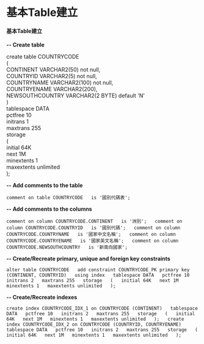 # 基本Table建立

#### 基本Table建立

**-- Create table**

create table COUNTRYCODE  
\(  
CONTINENT VARCHAR2\(50\) not null,  
COUNTRYID VARCHAR2\(5\) not null,  
COUNTRYNAME VARCHAR2\(100\) not null,  
COUNTRYENAME VARCHAR2\(200\),  
NEWSOUTHCOUNTRY VARCHAR2\(2 BYTE\) default 'N'  
\)  
tablespace DATA  
pctfree 10  
initrans 1  
maxtrans 255  
storage  
\(  
initial 64K  
next 1M  
minextents 1  
maxextents unlimited  
\);

**-- Add comments to the table**

`comment on table COUNTRYCODE  
is '國別代碼表';`

**-- Add comments to the columns**

`comment on column COUNTRYCODE.CONTINENT  
is '洲別';  
comment on column COUNTRYCODE.COUNTRYID  
is '國別代碼';  
comment on column COUNTRYCODE.COUNTRYNAME  
is '國家中文名稱';  
comment on column COUNTRYCODE.COUNTRYENAME  
is '國家英文名稱';  
comment on column COUNTRYCODE.NEWSOUTHCOUNTRY  
is '新南向國家';`

**-- Create/Recreate primary, unique and foreign key constraints**

`alter table COUNTRYCODE  
add constraint COUNTRYCODE_PK primary key (CONTINENT, COUNTRYID)  
using index  
tablespace DATA  
pctfree 10  
initrans 2  
maxtrans 255  
storage  
(  
initial 64K  
next 1M  
minextents 1  
maxextents unlimited  
);`

**-- Create/Recreate indexes**

`create index COUNTRYCODE_IDX_1 on COUNTRYCODE (CONTINENT)  
tablespace DATA  
pctfree 10  
initrans 2  
maxtrans 255  
storage  
(  
initial 64K  
next 1M  
minextents 1  
maxextents unlimited  
);  
create index COUNTRYCODE_IDX_2 on COUNTRYCODE (COUNTRYID, COUNTRYENAME)  
tablespace DATA  
pctfree 10  
initrans 2  
maxtrans 255  
storage  
(  
initial 64K  
next 1M  
minextents 1  
maxextents unlimited  
);`

